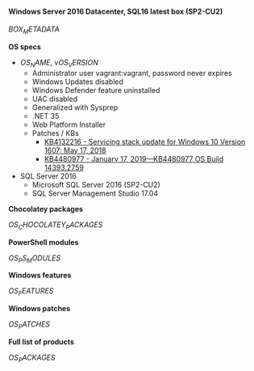#### Windows Server 2016 Datacenter, SQL16 latest box (SP2-CU2) 
$BOX_METADATA$

**OS specs**

* $OS_NAME$, v$OS_VERSION$
    * Administrator user vagrant:vagrant, password never expires
    * Windows Updates disabled
    * Windows Defender feature uninstalled
    * UAC disabled
    * Generalized with Sysprep
    * .NET 35
    * Web Platform Installer
    * Patches / KBs
        * [KB4132216 - Servicing stack update for Windows 10 Version 1607: May 17, 2018](https://support.microsoft.com/en-us/help/4132216/servicing-stack-update-for-windows-10-1607-may-17-2018)
        * [KB4480977 - January 17, 2019—KB4480977 OS Build 14393.2759](https://support.microsoft.com/en-au/help/4480977)
* SQL Server 2016
    * Microsoft SQL Server 2016 (SP2-CU2)
    * SQL Server Management Studio 17.04

**Chocolatey packages**

$OS_CHOCOLATEY_PACKAGES$

**PowerShell modules**

$OS_PS_MODULES$

**Windows features**

$OS_FEATURES$

**Windows patches**

$OS_PATCHES$

**Full list of products**

$OS_PACKAGES$